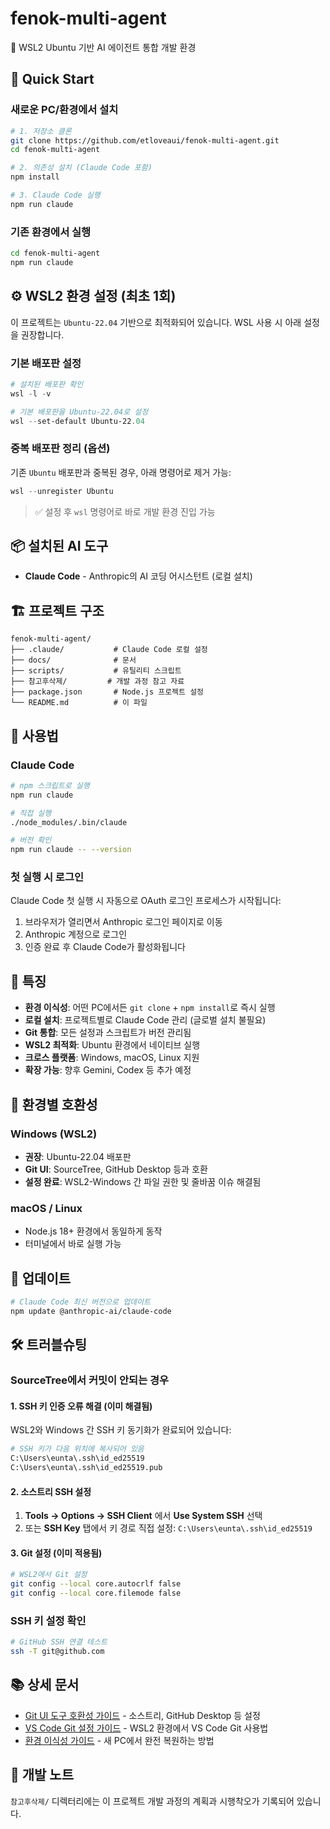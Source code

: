 # fenok-multi-agent

🤖 WSL2 Ubuntu 기반 AI 에이전트 통합 개발 환경

## 🚀 Quick Start

### 새로운 PC/환경에서 설치
```bash
# 1. 저장소 클론
git clone https://github.com/etloveaui/fenok-multi-agent.git  
cd fenok-multi-agent

# 2. 의존성 설치 (Claude Code 포함)
npm install

# 3. Claude Code 실행
npm run claude
```

### 기존 환경에서 실행
```bash
cd fenok-multi-agent
npm run claude
```

## ⚙️ WSL2 환경 설정 (최초 1회)

이 프로젝트는 `Ubuntu-22.04` 기반으로 최적화되어 있습니다. WSL 사용 시 아래 설정을 권장합니다.

### 기본 배포판 설정
```powershell
# 설치된 배포판 확인
wsl -l -v

# 기본 배포판을 Ubuntu-22.04로 설정
wsl --set-default Ubuntu-22.04
```

### 중복 배포판 정리 (옵션)
기존 `Ubuntu` 배포판과 중복된 경우, 아래 명령어로 제거 가능:
```powershell
wsl --unregister Ubuntu
```

> ✅ 설정 후 `wsl` 명령어로 바로 개발 환경 진입 가능

## 📦 설치된 AI 도구

- **Claude Code** - Anthropic의 AI 코딩 어시스턴트 (로컬 설치)

## 🏗️ 프로젝트 구조

```
fenok-multi-agent/
├── .claude/           # Claude Code 로컬 설정
├── docs/              # 문서
├── scripts/           # 유틸리티 스크립트
├── 참고후삭제/         # 개발 과정 참고 자료
├── package.json       # Node.js 프로젝트 설정
└── README.md          # 이 파일
```

## 🔧 사용법

### Claude Code

```bash
# npm 스크립트로 실행
npm run claude

# 직접 실행
./node_modules/.bin/claude

# 버전 확인
npm run claude -- --version
```

### 첫 실행 시 로그인

Claude Code 첫 실행 시 자동으로 OAuth 로그인 프로세스가 시작됩니다:
1. 브라우저가 열리면서 Anthropic 로그인 페이지로 이동
2. Anthropic 계정으로 로그인
3. 인증 완료 후 Claude Code가 활성화됩니다

## 🎯 특징

- **환경 이식성**: 어떤 PC에서든 `git clone` + `npm install`로 즉시 실행
- **로컬 설치**: 프로젝트별로 Claude Code 관리 (글로벌 설치 불필요)
- **Git 통합**: 모든 설정과 스크립트가 버전 관리됨
- **WSL2 최적화**: Ubuntu 환경에서 네이티브 실행
- **크로스 플랫폼**: Windows, macOS, Linux 지원
- **확장 가능**: 향후 Gemini, Codex 등 추가 예정

## 🔧 환경별 호환성

### Windows (WSL2)
- **권장**: Ubuntu-22.04 배포판
- **Git UI**: SourceTree, GitHub Desktop 등과 호환
- **설정 완료**: WSL2-Windows 간 파일 권한 및 줄바꿈 이슈 해결됨

### macOS / Linux
- Node.js 18+ 환경에서 동일하게 동작
- 터미널에서 바로 실행 가능

## 🔄 업데이트

```bash
# Claude Code 최신 버전으로 업데이트
npm update @anthropic-ai/claude-code
```

## 🛠️ 트러블슈팅

### SourceTree에서 커밋이 안되는 경우

#### 1. SSH 키 인증 오류 해결 (이미 해결됨)
WSL2와 Windows 간 SSH 키 동기화가 완료되어 있습니다:

```bash
# SSH 키가 다음 위치에 복사되어 있음
C:\Users\eunta\.ssh\id_ed25519
C:\Users\eunta\.ssh\id_ed25519.pub
```

#### 2. 소스트리 SSH 설정
1. **Tools → Options → SSH Client** 에서 **Use System SSH** 선택
2. 또는 **SSH Key** 탭에서 키 경로 직접 설정: `C:\Users\eunta\.ssh\id_ed25519`

#### 3. Git 설정 (이미 적용됨)
```bash
# WSL2에서 Git 설정 
git config --local core.autocrlf false
git config --local core.filemode false
```

### SSH 키 설정 확인
```bash
# GitHub SSH 연결 테스트
ssh -T git@github.com
```

## 📚 상세 문서

- [Git UI 도구 호환성 가이드](docs/git-ui-setup.md) - 소스트리, GitHub Desktop 등 설정
- [VS Code Git 설정 가이드](docs/vscode-git-setup.md) - WSL2 환경에서 VS Code Git 사용법  
- [환경 이식성 가이드](docs/environment-setup.md) - 새 PC에서 완전 복원하는 방법

## 📝 개발 노트

`참고후삭제/` 디렉터리에는 이 프로젝트 개발 과정의 계획과 시행착오가 기록되어 있습니다.